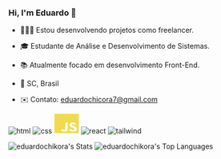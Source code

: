### Hi, I'm Eduardo 👋

- 🧑🏻‍💻 Estou desenvolvendo projetos como freelancer.
- 🎓 Estudante de Análise e Desenvolvimento de Sistemas.
- 📚 Atualmente focado em desenvolvimento Front-End.

- 📍 SC, Brasil
- ✉️ Contato: eduardochicora7@gmail.com


<div>
  <img alt="html" height="40" width="50" src="https://cdn.jsdelivr.net/gh/devicons/devicon@latest/icons/html5/html5-original.svg" />
  <img alt="css" height="40" width="50" src="https://cdn.jsdelivr.net/gh/devicons/devicon@latest/icons/css3/css3-original.svg" />
  <img alt="js" height="40" width="50" src="https://raw.githubusercontent.com/devicons/devicon/master/icons/javascript/javascript-plain.svg" />
  <img alt="react" height="40" width="50" src="https://cdn.jsdelivr.net/gh/devicons/devicon@latest/icons/react/react-original.svg" />
  <img alt="tailwind" height="40" width="50" src="https://cdn.jsdelivr.net/gh/devicons/devicon@latest/icons/tailwindcss/tailwindcss-original.svg" />
</div>

![eduardochikora's Stats](https://github-readme-stats.vercel.app/api?username=eduardochikora&theme=github_dark&show_icons=true&hide_border=true&count_private=true)
![eduardochikora's Top Languages](https://github-readme-stats.vercel.app/api/top-langs/?username=eduardochikora&theme=github_dark&show_icons=true&hide_border=true&layout=compact)

